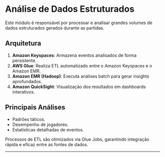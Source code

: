 # Análise de Dados Estruturados

Este módulo é responsável por processar e analisar grandes volumes de dados estruturados gerados durante as partidas.

## Arquitetura

1. **Amazon Keyspaces**: Armazena eventos analisados de forma persistente.
2. **AWS Glue**: Realiza ETL automatizado entre o Amazon Keyspaces e o Amazon EMR.
3. **Amazon EMR (Hadoop)**: Executa análises batch para gerar insights aprofundados.
4. **Amazon QuickSight**: Visualização dos resultados em dashboards interativos.

## Principais Análises
- Padrões táticos.
- Desempenho de jogadores.
- Estatísticas detalhadas de eventos.

Processos de ETL são otimizados via Glue Jobs, garantindo integração rápida e eficaz entre as fontes de dados.

---